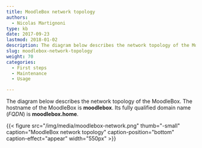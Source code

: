 ```yaml
---
title: MoodleBox network topology
authors:
  - Nicolas Martignoni
type: kb
date: 2017-09-23
lastmod: 2018-01-02
description: The diagram below describes the network topology of the MoodleBox
slug: moodlebox-network-topology
weight: 70
categories:
  - First steps
  - Maintenance
  - Usage

---
```

The diagram below describes the network topology of the MoodleBox. The hostname of the MoodleBox is __moodlebox__. Its fully qualified domain name (_FQDN_) is __moodlebox.home__.

{{< figure src="/img/media/moodlebox-network.png" thumb="-small" caption="MoodleBox network topology" caption-position="bottom" caption-effect="appear" width="550px" >}}
